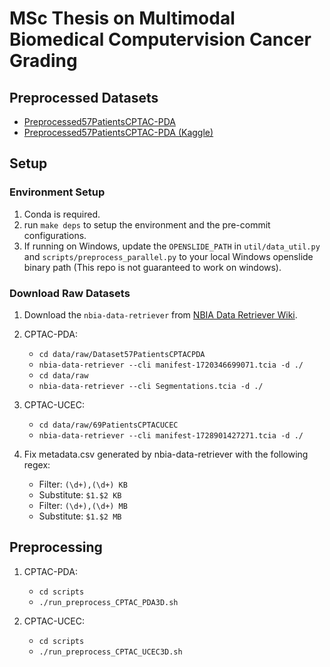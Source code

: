 # MSc Thesis on Multimodal Biomedical Computervision Cancer Grading

## Preprocessed Datasets

* [Preprocessed57PatientsCPTAC-PDA](https://drive.google.com/file/d/1vE8PcgubAyb7EzWB2-L_iqCMeCApj3u0/view?usp=drive_link)
* [Preprocessed57PatientsCPTAC-PDA (Kaggle)](https://www.kaggle.com/datasets/pietrocaforio/preprocessed57patientscptacpda/)

## Setup

### Environment Setup

1. Conda is required.
2. run `make deps` to setup the environment and the pre-commit configurations.
3. If running on Windows, update the `OPENSLIDE_PATH` in `util/data_util.py` and `scripts/preprocess_parallel.py` to your local Windows openslide binary path (This repo is not guaranteed to work on windows).

### Download Raw Datasets

1. Download the `nbia-data-retriever` from [NBIA Data Retriever Wiki](https://wiki.cancerimagingarchive.net/display/NBIA/Installing+the+NBIA+Data+Retriever).

2. CPTAC-PDA:
   * `cd data/raw/Dataset57PatientsCPTACPDA`
   * `nbia-data-retriever --cli manifest-1720346699071.tcia -d ./`
   * `cd data/raw`
   * `nbia-data-retriever --cli Segmentations.tcia -d ./`

3. CPTAC-UCEC:
   * `cd data/raw/69PatientsCPTACUCEC`
   * `nbia-data-retriever --cli manifest-1728901427271.tcia -d ./`

4. Fix metadata.csv generated by nbia-data-retriever with the following regex:
   * Filter: `(\d+),(\d+) KB`
   * Substitute: `$1.$2 KB`
   * Filter: `(\d+),(\d+) MB`
   * Substitute: `$1.$2 MB`
## Preprocessing

1. CPTAC-PDA:
   * `cd scripts`
   * `./run_preprocess_CPTAC_PDA3D.sh`

2. CPTAC-UCEC:
   * `cd scripts`
   * `./run_preprocess_CPTAC_UCEC3D.sh`
